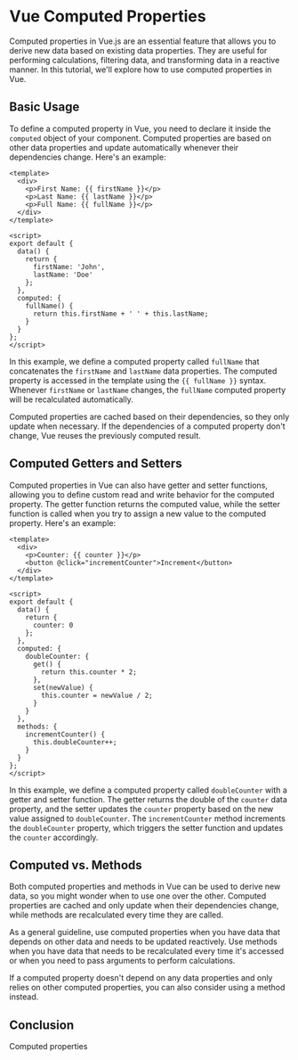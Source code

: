 # Vue Computed Properties

Computed properties in Vue.js are an essential feature that allows you to derive new data based on existing data properties. They are useful for performing calculations, filtering data, and transforming data in a reactive manner. In this tutorial, we'll explore how to use computed properties in Vue.

## Basic Usage

To define a computed property in Vue, you need to declare it inside the `computed` object of your component. Computed properties are based on other data properties and update automatically whenever their dependencies change. Here's an example:

```vue
<template>
  <div>
    <p>First Name: {{ firstName }}</p>
    <p>Last Name: {{ lastName }}</p>
    <p>Full Name: {{ fullName }}</p>
  </div>
</template>

<script>
export default {
  data() {
    return {
      firstName: 'John',
      lastName: 'Doe'
    };
  },
  computed: {
    fullName() {
      return this.firstName + ' ' + this.lastName;
    }
  }
};
</script>
```

In this example, we define a computed property called `fullName` that concatenates the `firstName` and `lastName` data properties. The computed property is accessed in the template using the `{{ fullName }}` syntax. Whenever `firstName` or `lastName` changes, the `fullName` computed property will be recalculated automatically.

Computed properties are cached based on their dependencies, so they only update when necessary. If the dependencies of a computed property don't change, Vue reuses the previously computed result.

## Computed Getters and Setters

Computed properties in Vue can also have getter and setter functions, allowing you to define custom read and write behavior for the computed property. The getter function returns the computed value, while the setter function is called when you try to assign a new value to the computed property. Here's an example:

```vue
<template>
  <div>
    <p>Counter: {{ counter }}</p>
    <button @click="incrementCounter">Increment</button>
  </div>
</template>

<script>
export default {
  data() {
    return {
      counter: 0
    };
  },
  computed: {
    doubleCounter: {
      get() {
        return this.counter * 2;
      },
      set(newValue) {
        this.counter = newValue / 2;
      }
    }
  },
  methods: {
    incrementCounter() {
      this.doubleCounter++;
    }
  }
};
</script>
```

In this example, we define a computed property called `doubleCounter` with a getter and setter function. The getter returns the double of the `counter` data property, and the setter updates the `counter` property based on the new value assigned to `doubleCounter`. The `incrementCounter` method increments the `doubleCounter` property, which triggers the setter function and updates the `counter` accordingly.

## Computed vs. Methods

Both computed properties and methods in Vue can be used to derive new data, so you might wonder when to use one over the other. Computed properties are cached and only update when their dependencies change, while methods are recalculated every time they are called.

As a general guideline, use computed properties when you have data that depends on other data and needs to be updated reactively. Use methods when you have data that needs to be recalculated every time it's accessed or when you need to pass arguments to perform calculations.

If a computed property doesn't depend on any data properties and only relies on other computed properties, you can also consider using a method instead.

## Conclusion

Computed properties
